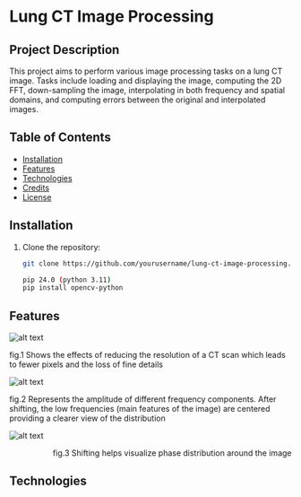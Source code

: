 # Lung CT Image Processing

## Project Description

This project aims to perform various image processing tasks on a lung CT image. Tasks include loading and displaying the image, computing the 2D FFT, down-sampling the image, interpolating in both frequency and spatial domains, and computing errors between the original and interpolated images.

## Table of Contents

- [Installation](#installation)
- [Features](#Features)
- [Technologies](#technologies)
- [Credits](#credits)
- [License](#license)

## Installation

1. Clone the repository:

   ```bash
   git clone https://github.com/yourusername/lung-ct-image-processing.git

   pip 24.0 (python 3.11)
   pip install opencv-python
   
## Features
![alt text](https://raw.githubusercontent.com/LCRazo/digital-image-processing/refs/heads/main/downsample.png)
<p align="left">fig.1 Shows the effects of reducing the resolution of a CT scan which leads to fewer pixels and the loss of fine details </p>

![alt text](https://raw.githubusercontent.com/LCRazo/digital-image-processing/refs/heads/main/magnitudeSpectrum.png)
<p align="left">fig.2 Represents the amplitude of different frequency components. After shifting, the low frequencies (main features of the image) are centered providing a clearer view of the distribution </p>

![alt text](https://raw.githubusercontent.com/LCRazo/digital-image-processing/refs/heads/main/phases.png)
<p align="right"> fig.3 Shifting helps visualize phase distribution around the image </p>

## Technologies
